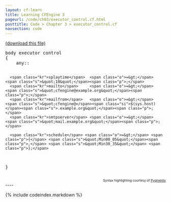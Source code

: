 ```yaml
---
layout: cf-learn
title: Learning CFEngine 3
pageurl: /code/ch03/executor_control.cf.html
posttitle: Code > Chapter 3 > executor_control.cf
navsection: code
---
```


[(download this file)](https://raw.github.com/zzamboni/cf-learn.info/master/src/ch03/executor_control.cf)

<div class="highlight"><pre><span class="k">body</span> <span class="k">executor</span> <span class="k">control</span>
<span class="p">{</span>
    <span class="nc">any</span><span class="p">::</span>

      <span class="kr">splaytime</span>  <span class="o">=&gt;</span> <span class="s">&quot;10&quot;</span><span class="p">;</span>
      <span class="kr">mailto</span>     <span class="o">=&gt;</span> <span class="s">&quot;cfengine@example.org&quot;</span><span class="p">;</span>
      <span class="kr">mailfrom</span>   <span class="o">=&gt;</span> <span class="s">&quot;cfengine@</span><span class="si">$(sys.host)</span><span class="s">.example.org&quot;</span><span class="p">;</span>
      <span class="kr">smtpserver</span> <span class="o">=&gt;</span> <span class="s">&quot;mail.example.org&quot;</span><span class="p">;</span>

      <span class="kr">schedule</span> <span class="o">=&gt;</span> <span class="p">{</span> <span class="s">&quot;Min00_05&quot;</span><span class="p">,</span> <span class="s">&quot;Min30_35&quot;</span> <span class="p">};</span>

<span class="p">}</span>
</pre></div>

<div align="right"><font size="-2">Syntax highlighting courtesy of <a href="http://blog.zzamboni.org/cfengine3-lexer-for-pygments">Pygments</a></font></div>
----

{% include codeindex.markdown %}
